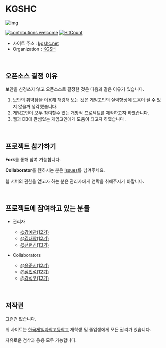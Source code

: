 # KGSHC
![img](http://kgshc.net/images/title.png)

[![contributions welcome](https://img.shields.io/badge/contributions-welcome-brightgreen.svg?style=flat)](https://github.com/kyechan99/KGSHC/issues)
[![HitCount](https://hitt.herokuapp.com/kyechan99/KGSHC.svg)](https://github.com/kyechan99/KGSHC)

- 사이트 주소 : [kgshc.net](http://kgshc.net)
- Organization : [KGSH](https://github.com/KGSH)

<br/>

## 오픈소스 결정 이유
보안을 신경쓰지 않고 오픈소스로 결정한 것은 다음과 같은 이유가 있습니다.
 1. 보안의 취약점을 이용해 해킹해 보는 것은 게임고인의 실력향상에 도움이 될 수 있지 않을까 생각했습니다.
 2. 게임고인이 모두 참여할수 있는 개방적 프로젝트를 제작하고자 하였습니다.
 3. 웹과 DB에 관심있는 게임고인에게 도움이 되고자 하였습니다.

<br/>

## 프로젝트 참가하기
**Fork**를 통해 참여 가능합니다.

**Collaborator**를 원하시는 분은 [Issues](https://github.com/kyechan99/KGSHC/issues)를 남겨주세요.

웹 서버의 권한을 얻고자 하는 분은 관리자에게 연락을 취해주시기 바랍니다.

<br/>

## 프로젝트에 참여하고 있는 분들
  - 관리자
    - [@강예찬(12기)](https://github.com/kyechan99)
    - [@김태양(12기)](https://github.com/Lazyevilsquid)
    - [@전현진(13기)]()

  - Collaborators 
    - [@윤준서(12기)](https://github.com/plancat)
    - [@심민석(12기)](https://github.com/hhh57463)
    - [@강성우(12기)](https://github.com/Kassia-99)

<br/>

## 저작권
그런건 없습니다.

위 사이트는 [한국게임과학고등학교](http://game.hs.kr/2013/inner.php?sMenu=main) 재학생 및 졸업생에게 모든 권리가 있습니다.

자유로운 첨삭과 응용 모두 가능합니다.
